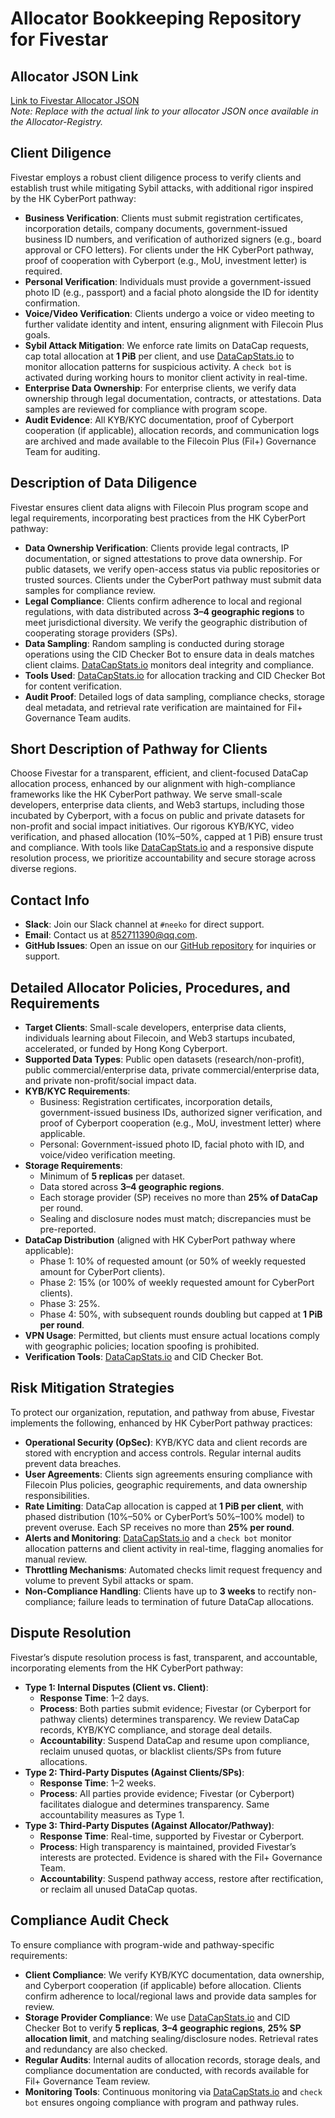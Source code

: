 # Allocator Bookkeeping Repository for Fivestar

## Allocator JSON Link
[Link to Fivestar Allocator JSON](https://github.com/filecoin-project/Allocator-Registry/tree/main/Allocators/Fivestar)  
*Note: Replace with the actual link to your allocator JSON once available in the Allocator-Registry.*

## Client Diligence
Fivestar employs a robust client diligence process to verify clients and establish trust while mitigating Sybil attacks, with additional rigor inspired by the HK CyberPort pathway:

- **Business Verification**: Clients must submit registration certificates, incorporation details, company documents, government-issued business ID numbers, and verification of authorized signers (e.g., board approval or CFO letters). For clients under the HK CyberPort pathway, proof of cooperation with Cyberport (e.g., MoU, investment letter) is required.
- **Personal Verification**: Individuals must provide a government-issued photo ID (e.g., passport) and a facial photo alongside the ID for identity confirmation.
- **Voice/Video Verification**: Clients undergo a voice or video meeting to further validate identity and intent, ensuring alignment with Filecoin Plus goals.
- **Sybil Attack Mitigation**: We enforce rate limits on DataCap requests, cap total allocation at **1 PiB** per client, and use [DataCapStats.io](https://datacapstats.io) to monitor allocation patterns for suspicious activity. A `check bot` is activated during working hours to monitor client activity in real-time.
- **Enterprise Data Ownership**: For enterprise clients, we verify data ownership through legal documentation, contracts, or attestations. Data samples are reviewed for compliance with program scope.
- **Audit Evidence**: All KYB/KYC documentation, proof of Cyberport cooperation (if applicable), allocation records, and communication logs are archived and made available to the Filecoin Plus (Fil+) Governance Team for auditing.

## Description of Data Diligence
Fivestar ensures client data aligns with Filecoin Plus program scope and legal requirements, incorporating best practices from the HK CyberPort pathway:

- **Data Ownership Verification**: Clients provide legal contracts, IP documentation, or signed attestations to prove data ownership. For public datasets, we verify open-access status via public repositories or trusted sources. Clients under the CyberPort pathway must submit data samples for compliance review.
- **Legal Compliance**: Clients confirm adherence to local and regional regulations, with data distributed across **3–4 geographic regions** to meet jurisdictional diversity. We verify the geographic distribution of cooperating storage providers (SPs).
- **Data Sampling**: Random sampling is conducted during storage operations using the CID Checker Bot to ensure data in deals matches client claims. [DataCapStats.io](https://datacapstats.io) monitors deal integrity and compliance.
- **Tools Used**: [DataCapStats.io](https://datacapstats.io) for allocation tracking and CID Checker Bot for content verification.
- **Audit Proof**: Detailed logs of data sampling, compliance checks, storage deal metadata, and retrieval rate verification are maintained for Fil+ Governance Team audits.

## Short Description of Pathway for Clients
Choose Fivestar for a transparent, efficient, and client-focused DataCap allocation process, enhanced by our alignment with high-compliance frameworks like the HK CyberPort pathway. We serve small-scale developers, enterprise data clients, and Web3 startups, including those incubated by Cyberport, with a focus on public and private datasets for non-profit and social impact initiatives. Our rigorous KYB/KYC, video verification, and phased allocation (10%–50%, capped at 1 PiB) ensure trust and compliance. With tools like [DataCapStats.io](https://datacapstats.io) and a responsive dispute resolution process, we prioritize accountability and secure storage across diverse regions.

## Contact Info
- **Slack**: Join our Slack channel at `#neeko` for direct support.
- **Email**: Contact us at [852711390@qq.com](mailto:852711390@qq.com).
- **GitHub Issues**: Open an issue on our [GitHub repository](https://github.com/summerzzzzzzzzzz) for inquiries or support.

## Detailed Allocator Policies, Procedures, and Requirements
- **Target Clients**: Small-scale developers, enterprise data clients, individuals learning about Filecoin, and Web3 startups incubated, accelerated, or funded by Hong Kong Cyberport.
- **Supported Data Types**: Public open datasets (research/non-profit), public commercial/enterprise data, private commercial/enterprise data, and private non-profit/social impact data.
- **KYB/KYC Requirements**:
  - Business: Registration certificates, incorporation details, government-issued business IDs, authorized signer verification, and proof of Cyberport cooperation (e.g., MoU, investment letter) where applicable.
  - Personal: Government-issued photo ID, facial photo with ID, and voice/video verification meeting.
- **Storage Requirements**:
  - Minimum of **5 replicas** per dataset.
  - Data stored across **3–4 geographic regions**.
  - Each storage provider (SP) receives no more than **25% of DataCap** per round.
  - Sealing and disclosure nodes must match; discrepancies must be pre-reported.
- **DataCap Distribution** (aligned with HK CyberPort pathway where applicable):
  - Phase 1: 10% of requested amount (or 50% of weekly requested amount for CyberPort clients).
  - Phase 2: 15% (or 100% of weekly requested amount for CyberPort clients).
  - Phase 3: 25%.
  - Phase 4: 50%, with subsequent rounds doubling but capped at **1 PiB per round**.
- **VPN Usage**: Permitted, but clients must ensure actual locations comply with geographic policies; location spoofing is prohibited.
- **Verification Tools**: [DataCapStats.io](https://datacapstats.io) and CID Checker Bot.

## Risk Mitigation Strategies
To protect our organization, reputation, and pathway from abuse, Fivestar implements the following, enhanced by HK CyberPort pathway practices:

- **Operational Security (OpSec)**: KYB/KYC data and client records are stored with encryption and access controls. Regular internal audits prevent data breaches.
- **User Agreements**: Clients sign agreements ensuring compliance with Filecoin Plus policies, geographic requirements, and data ownership responsibilities.
- **Rate Limiting**: DataCap allocation is capped at **1 PiB per client**, with phased distribution (10%–50% or CyberPort’s 50%–100% model) to prevent overuse. Each SP receives no more than **25% per round**.
- **Alerts and Monitoring**: [DataCapStats.io](https://datacapstats.io) and a `check bot` monitor allocation patterns and client activity in real-time, flagging anomalies for manual review.
- **Throttling Mechanisms**: Automated checks limit request frequency and volume to prevent Sybil attacks or spam.
- **Non-Compliance Handling**: Clients have up to **3 weeks** to rectify non-compliance; failure leads to termination of future DataCap allocations.

## Dispute Resolution
Fivestar’s dispute resolution process is fast, transparent, and accountable, incorporating elements from the HK CyberPort pathway:

- **Type 1: Internal Disputes (Client vs. Client)**:
  - **Response Time**: 1–2 days.
  - **Process**: Both parties submit evidence; Fivestar (or Cyberport for pathway clients) determines transparency. We review DataCap records, KYB/KYC compliance, and storage deal details.
  - **Accountability**: Suspend DataCap and resume upon compliance, reclaim unused quotas, or blacklist clients/SPs from future allocations.
- **Type 2: Third-Party Disputes (Against Clients/SPs)**:
  - **Response Time**: 1–2 weeks.
  - **Process**: All parties provide evidence; Fivestar (or Cyberport) facilitates dialogue and determines transparency. Same accountability measures as Type 1.
- **Type 3: Third-Party Disputes (Against Allocator/Pathway)**:
  - **Response Time**: Real-time, supported by Fivestar or Cyberport.
  - **Process**: High transparency is maintained, provided Fivestar’s interests are protected. Evidence is shared with the Fil+ Governance Team.
  - **Accountability**: Suspend pathway access, restore after rectification, or reclaim all unused DataCap quotas.

## Compliance Audit Check
To ensure compliance with program-wide and pathway-specific requirements:

- **Client Compliance**: We verify KYB/KYC documentation, data ownership, and Cyberport cooperation (if applicable) before allocation. Clients confirm adherence to local/regional laws and provide data samples for review.
- **Storage Provider Compliance**: We use [DataCapStats.io](https://datacapstats.io) and CID Checker Bot to verify **5 replicas**, **3–4 geographic regions**, **25% SP allocation limit**, and matching sealing/disclosure nodes. Retrieval rates and redundancy are also checked.
- **Regular Audits**: Internal audits of allocation records, storage deals, and compliance documentation are conducted, with records available for Fil+ Governance Team review.
- **Monitoring Tools**: Continuous monitoring via [DataCapStats.io](https://datacapstats.io) and `check bot` ensures ongoing compliance with program and pathway rules.
